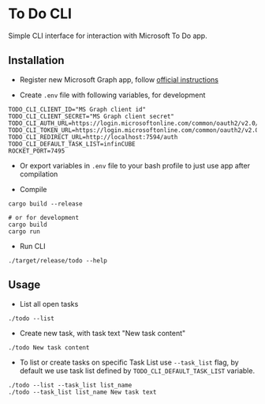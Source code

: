 # To Do CLI

Simple CLI interface for interaction with Microsoft To Do app.

## Installation

- Register new Microsoft Graph app, follow [official instructions](https://docs.microsoft.com/en-us/graph/auth-register-app-v2) 

- Create `.env` file with following variables, for development
```dotenv
TODO_CLI_CLIENT_ID="MS Graph client id"
TODO_CLI_CLIENT_SECRET="MS Graph client secret"
TODO_CLI_AUTH_URL=https://login.microsoftonline.com/common/oauth2/v2.0/authorize
TODO_CLI_TOKEN_URL=https://login.microsoftonline.com/common/oauth2/v2.0/token
TODO_CLI_REDIRECT_URL=http://localhost:7594/auth
TODO_CLI_DEFAULT_TASK_LIST=infinCUBE
ROCKET_PORT=7495
```

- Or export variables in `.env` file to your bash profile to just use app after compilation 


- Compile
```shell
cargo build --release

# or for development
cargo build
cargo run
```

- Run CLI
````shell
./target/release/todo --help
````

## Usage

- List all open tasks
```shell
./todo --list
```

- Create new task, with task text "New task content"
```shell
./todo New task content
```

- To list or create tasks on specific Task List use `--task_list` flag, by default we use task list defined by `TODO_CLI_DEFAULT_TASK_LIST` variable.
```shell
./todo --list --task_list list_name
./todo --task_list list_name New task text
```

